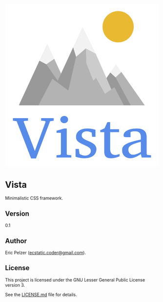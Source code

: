 ![](https://github.com/senselogic/VISTA/blob/master/LOGO/vista.png)

# Vista

Minimalistic CSS framework.

## Version

0.1

## Author

Eric Pelzer (ecstatic.coder@gmail.com).

## License

This project is licensed under the GNU Lesser General Public License version 3.

See the [LICENSE.md](LICENSE.md) file for details.
